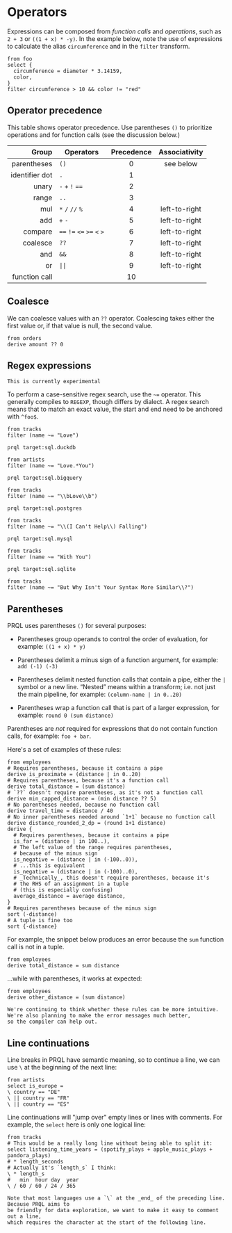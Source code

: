 # Operators

Expressions can be composed from _function calls_ and _operations_, such as
`2 + 3` or `((1 + x) * -y)`. In the example below, note the use of expressions
to calculate the alias `circumference` and in the `filter` transform.

```prql
from foo
select {
  circumference = diameter * 3.14159,
  color,
}
filter circumference > 10 && color != "red"
```

## Operator precedence

This table shows operator precedence. Use parentheses `()` to prioritize
operations and for function calls (see the discussion below.)

<!-- markdownlint-disable MD033 — the `|` characters need to be escaped, and surrounded with tags rather than backticks   -->

|          Group | Operators                   | Precedence | Associativity |
| -------------: | --------------------------- | :--------: | :-----------: |
|    parentheses | `()`                        |     0      |   see below   |
| identifier dot | `.`                         |     1      |               |
|          unary | `-` `+` `!` `==`            |     2      |               |
|          range | `..`                        |     3      |               |
|            mul | `*` `/` `//` `%`            |     4      | left-to-right |
|            add | `+` `-`                     |     5      | left-to-right |
|        compare | `==` `!=` `<=` `>=` `<` `>` |     6      | left-to-right |
|       coalesce | `??`                        |     7      | left-to-right |
|            and | `&&`                        |     8      | left-to-right |
|             or | <code>\|\|</code>           |     9      | left-to-right |
|  function call |                             |     10     |               |

## Coalesce

We can coalesce values with an `??` operator. Coalescing takes either the first
value or, if that value is null, the second value.

```prql
from orders
derive amount ?? 0
```

## Regex expressions

```admonish note
This is currently experimental
```

To perform a case-sensitive regex search, use the `~=` operator. This generally
compiles to `REGEXP`, though differs by dialect. A regex search means that to
match an exact value, the start and end need to be anchored with `^foo$`.

```prql
from tracks
filter (name ~= "Love")
```

```prql
prql target:sql.duckdb

from artists
filter (name ~= "Love.*You")
```

```prql
prql target:sql.bigquery

from tracks
filter (name ~= "\\bLove\\b")
```

```prql
prql target:sql.postgres

from tracks
filter (name ~= "\\(I Can't Help\\) Falling")
```

```prql
prql target:sql.mysql

from tracks
filter (name ~= "With You")
```

```prql
prql target:sql.sqlite

from tracks
filter (name ~= "But Why Isn't Your Syntax More Similar\\?")
```

## Parentheses

PRQL uses parentheses `()` for several purposes:

- Parentheses group operands to control the order of evaluation, for example:
  `((1 + x) * y)`

- Parentheses delimit a minus sign of a function argument, for example:
  `add (-1) (-3)`

- Parentheses delimit nested function calls that contain a pipe, either the `|`
  symbol or a new line. “Nested” means within a transform; i.e. not just the
  main pipeline, for example: `(column-name | in 0..20)`

- Parentheses wrap a function call that is part of a larger expression, for
  example: `round 0 (sum distance)`

Parentheses are _not_ required for expressions that do not contain function
calls, for example: `foo + bar`.

Here's a set of examples of these rules:

```prql
from employees
# Requires parentheses, because it contains a pipe
derive is_proximate = (distance | in 0..20)
# Requires parentheses, because it's a function call
derive total_distance = (sum distance)
# `??` doesn't require parentheses, as it's not a function call
derive min_capped_distance = (min distance ?? 5)
# No parentheses needed, because no function call
derive travel_time = distance / 40
# No inner parentheses needed around `1+1` because no function call
derive distance_rounded_2_dp = (round 1+1 distance)
derive {
  # Requires parentheses, because it contains a pipe
  is_far = (distance | in 100..),
  # The left value of the range requires parentheses,
  # because of the minus sign
  is_negative = (distance | in (-100..0)),
  # ...this is equivalent
  is_negative = (distance | in (-100)..0),
  # _Technically_, this doesn't require parentheses, because it's
  # the RHS of an assignment in a tuple
  # (this is especially confusing)
  average_distance = average distance,
}
# Requires parentheses because of the minus sign
sort (-distance)
# A tuple is fine too
sort {-distance}
```

For example, the snippet below produces an error because the `sum` function call
is not in a tuple.

```prql error no-fmt
from employees
derive total_distance = sum distance
```

...while with parentheses, it works at expected:

```prql
from employees
derive other_distance = (sum distance)
```

```admonish note
We're continuing to think whether these rules can be more intuitive.
We're also planning to make the error messages much better,
so the compiler can help out.
```

## Line continuations

Line breaks in PRQL have semantic meaning, so to continue a line, we can use `\`
at the beginning of the next line:

```prql
from artists
select is_europe =
\ country == "DE"
\ || country == "FR"
\ || country == "ES"
```

Line continuations will "jump over" empty lines or lines with comments. For
example, the `select` here is only one logical line:

```prql
from tracks
# This would be a really long line without being able to split it:
select listening_time_years = (spotify_plays + apple_music_plays + pandora_plays)
# * length_seconds
# Actually it's `length_s` I think:
\ * length_s
#   min  hour day  year
\ / 60 / 60 / 24 / 365
```

```admonish info
Note that most languages use a `\` at the _end_ of the preceding line. Because PRQL aims to
be friendly for data exploration, we want to make it easy to comment out a line,
which requires the character at the start of the following line.
```
